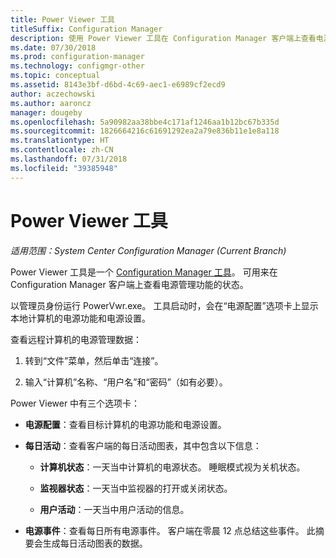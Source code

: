 ```yaml
---
title: Power Viewer 工具
titleSuffix: Configuration Manager
description: 使用 Power Viewer 工具在 Configuration Manager 客户端上查看电源管理功能的状态。
ms.date: 07/30/2018
ms.prod: configuration-manager
ms.technology: configmgr-other
ms.topic: conceptual
ms.assetid: 8143e3bf-d6bd-4c69-aec1-e6989cf2ecd9
author: aczechowski
ms.author: aaroncz
manager: dougeby
ms.openlocfilehash: 5a90982aa38bbe4c171af1246aa1b12bc67b335d
ms.sourcegitcommit: 1826664216c61691292ea2a79e836b11e1e8a118
ms.translationtype: HT
ms.contentlocale: zh-CN
ms.lasthandoff: 07/31/2018
ms.locfileid: "39385948"
---
```

# <a name="power-viewer-tool"></a>Power Viewer 工具

*适用范围：System Center Configuration Manager (Current Branch)*

Power Viewer 工具是一个 [Configuration Manager 工具](/sccm/core/support/tools)。 可用来在 Configuration Manager 客户端上查看电源管理功能的状态。

以管理员身份运行 PowerVwr.exe。 工具启动时，会在“电源配置”选项卡上显示本地计算机的电源功能和电源设置。 

查看远程计算机的电源管理数据：  

1. 转到“文件”菜单，然后单击“连接”。 

2. 输入“计算机”名称、“用户名”和“密码”（如有必要）。 

Power Viewer 中有三个选项卡：  

- **电源配置**：查看目标计算机的电源功能和电源设置。  

- **每日活动**：查看客户端的每日活动图表，其中包含以下信息：  

    - **计算机状态**：一天当中计算机的电源状态。 睡眠模式视为关机状态。  

    - **监视器状态**：一天当中监视器的打开或关闭状态。  

    - **用户活动**：一天当中用户活动的信息。  

- **电源事件**：查看每日所有电源事件。 客户端在零晨 12 点总结这些事件。 此摘要会生成每日活动图表的数据。  

